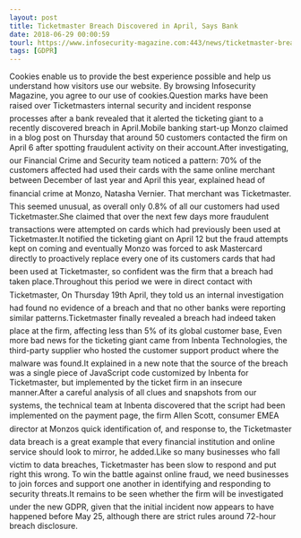 ```yaml
---
layout: post
title: Ticketmaster Breach Discovered in April, Says Bank
date: 2018-06-29 00:00:59
tourl: https://www.infosecurity-magazine.com:443/news/ticketmaster-breach-discovered-in/
tags: [GDPR]
---
```

Cookies enable us to provide the best experience possible and help us understand how visitors use our website. By browsing Infosecurity Magazine, you agree to our use of cookies.Question marks have been raised over Ticketmasters internal security and incident response processes after a bank revealed that it alerted the ticketing giant to a recently discovered breach in April.Mobile banking start-up Monzo claimed in a blog post on Thursday that around 50 customers contacted the firm on April 6 after spotting fraudulent activity on their account.After investigating, our Financial Crime and Security team noticed a pattern: 70% of the customers affected had used their cards with the same online merchant between December of last year and April this year, explained head of financial crime at Monzo, Natasha Vernier. That merchant was Ticketmaster. This seemed unusual, as overall only 0.8% of all our customers had used Ticketmaster.She claimed that over the next few days more fraudulent transactions were attempted on cards which had previously been used at Ticketmaster.It notified the ticketing giant on April 12 but the fraud attempts kept on coming and eventually Monzo was forced to ask Mastercard directly to proactively replace every one of its customers cards that had been used at Ticketmaster, so confident was the firm that a breach had taken place.Throughout this period we were in direct contact with Ticketmaster, On Thursday 19th April, they told us an internal investigation had found no evidence of a breach and that no other banks were reporting similar patterns.Ticketmaster finally revealed a breach had indeed taken place at the firm, affecting less than 5% of its global customer base, Even more bad news for the ticketing giant came from Inbenta Technologies, the third-party supplier who hosted the customer support product where the malware was found.It explained in a new note that the source of the breach was a single piece of JavaScript code customized by Inbenta for Ticketmaster, but implemented by the ticket firm in an insecure manner.After a careful analysis of all clues and snapshots from our systems, the technical team at Inbenta discovered that the script had been implemented on the payment page, the firm Allen Scott, consumer EMEA director at Monzos quick identification of, and response to, the Ticketmaster data breach is a great example that every financial institution and online service should look to mirror, he added.Like so many businesses who fall victim to data breaches, Ticketmaster has been slow to respond and put right this wrong. To win the battle against online fraud, we need businesses to join forces and support one another in identifying and responding to security threats.It remains to be seen whether the firm will be investigated under the new GDPR, given that the initial incident now appears to have happened before May 25, although there are strict rules around 72-hour breach disclosure.